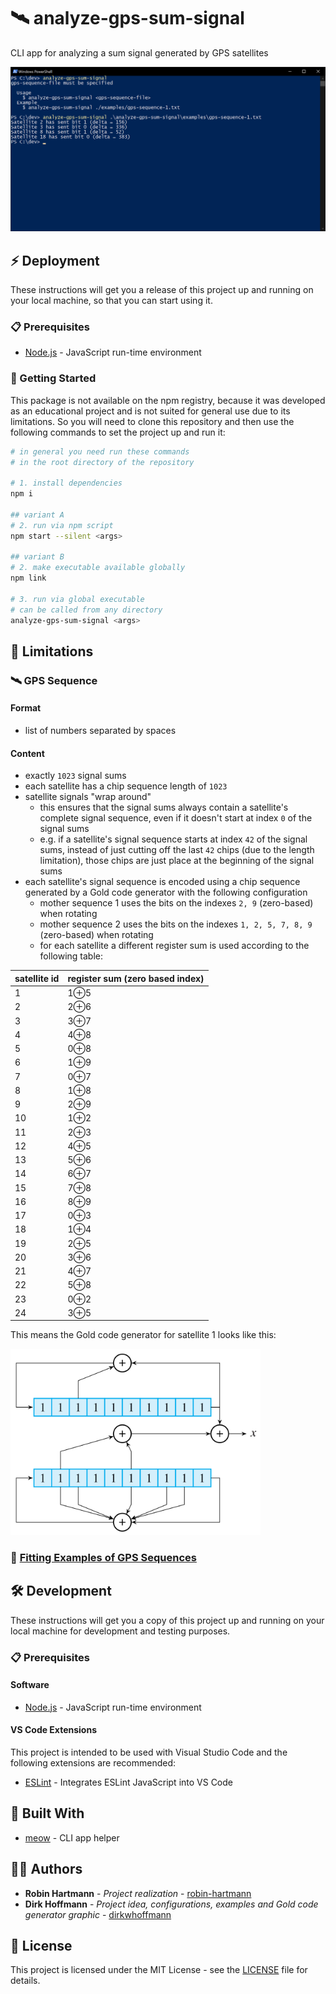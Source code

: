 # 🛰️ analyze-gps-sum-signal

CLI app for analyzing a sum signal generated by GPS satellites

![Usage](docs/images/usage.png)

## ⚡ Deployment

These instructions will get you a release of this project up and running on your local machine, so that you can start using it.

### 📋 Prerequisites

- [Node.js](https://nodejs.org) - JavaScript run-time environment

### 🚀 Getting Started

This package is not available on the npm registry, because it was developed as an educational project and is not suited for general use due to its limitations. So you will need to clone this repository and then use the following commands to set the project up and run it:

```bash
# in general you need run these commands
# in the root directory of the repository

# 1. install dependencies
npm i

## variant A
# 2. run via npm script
npm start --silent <args>

## variant B
# 2. make executable available globally
npm link

# 3. run via global executable
# can be called from any directory
analyze-gps-sum-signal <args>
```

## 🛑 Limitations

### 🛰️ GPS Sequence

#### Format

- list of numbers separated by spaces

#### Content

- exactly `1023` signal sums
- each satellite has a chip sequence length of `1023`
- satellite signals "wrap around"
  - this ensures that the signal sums always contain a satellite's complete signal sequence, even if it doesn't start at index `0` of the signal sums
  - e.g. if a satellite's signal sequence starts at index `42` of the signal sums, instead of just cutting off the last `42` chips (due to the length limitation), those chips are just place at the beginning of the signal sums
- each satellite's signal sequence is encoded using a chip sequence generated by a Gold code generator with the following configuration
  - mother sequence 1 uses the bits on the indexes `2, 9` (zero-based) when rotating
  - mother sequence 2 uses the bits on the indexes `1, 2, 5, 7, 8, 9` (zero-based) when rotating
  - for each satellite a different register sum is used according to the following table:

| satellite id | register sum (zero based index) |
| ------------ | ------------------------------- |
| 1            | 1⊕5                             |
| 2            | 2⊕6                             |
| 3            | 3⊕7                             |
| 4            | 4⊕8                             |
| 5            | 0⊕8                             |
| 6            | 1⊕9                             |
| 7            | 0⊕7                             |
| 8            | 1⊕8                             |
| 9            | 2⊕9                             |
| 10           | 1⊕2                             |
| 11           | 2⊕3                             |
| 12           | 4⊕5                             |
| 13           | 5⊕6                             |
| 14           | 6⊕7                             |
| 15           | 7⊕8                             |
| 16           | 8⊕9                             |
| 17           | 0⊕3                             |
| 18           | 1⊕4                             |
| 19           | 2⊕5                             |
| 20           | 3⊕6                             |
| 21           | 4⊕7                             |
| 22           | 5⊕8                             |
| 23           | 0⊕2                             |
| 24           | 3⊕5                             |

This means the Gold code generator for satellite 1 looks like this:

<img src="docs/images/gold-code-generator-satellite-1.png" alt="Gold code generator for satellite 1" width="400" />

### 📘 [Fitting Examples of GPS Sequences](examples)

## 🛠️ Development

These instructions will get you a copy of this project up and running on your local machine for development and testing purposes.

### 📋 Prerequisites

#### Software

- [Node.js](https://nodejs.org) - JavaScript run-time environment

#### VS Code Extensions

This project is intended to be used with Visual Studio Code and the following extensions are recommended:

- [ESLint](https://marketplace.visualstudio.com/items?itemName=dbaeumer.vscode-eslint) - Integrates ESLint JavaScript into VS Code

## 🧰 Built With

- [meow](https://github.com/sindresorhus/meow) - CLI app helper

## 👨‍💻 Authors

- **Robin Hartmann** - _Project realization_ - [robin-hartmann](https://github.com/robin-hartmann)
- **Dirk Hoffmann** - _Project idea, configurations, examples and Gold code generator graphic_ - [dirkwhoffmann](https://github.com/dirkwhoffmann)

## 📃 License

This project is licensed under the MIT License - see the [LICENSE](LICENSE) file for details.
